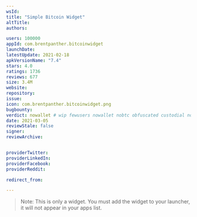 ```yaml
---
wsId: 
title: "Simple Bitcoin Widget"
altTitle: 
authors:

users: 100000
appId: com.brentpanther.bitcoinwidget
launchDate: 
latestUpdate: 2021-02-18
apkVersionName: "7.4"
stars: 4.0
ratings: 1736
reviews: 677
size: 3.4M
website: 
repository: 
issue: 
icon: com.brentpanther.bitcoinwidget.png
bugbounty: 
verdict: nowallet # wip fewusers nowallet nobtc obfuscated custodial nosource nonverifiable reproducible bounty defunct
date: 2021-03-05
reviewStale: false
signer: 
reviewArchive:


providerTwitter: 
providerLinkedIn: 
providerFacebook: 
providerReddit: 

redirect_from:

---
```



> Note: This is only a widget. You must add the widget to your launcher, it will
  not appear in your apps list.
